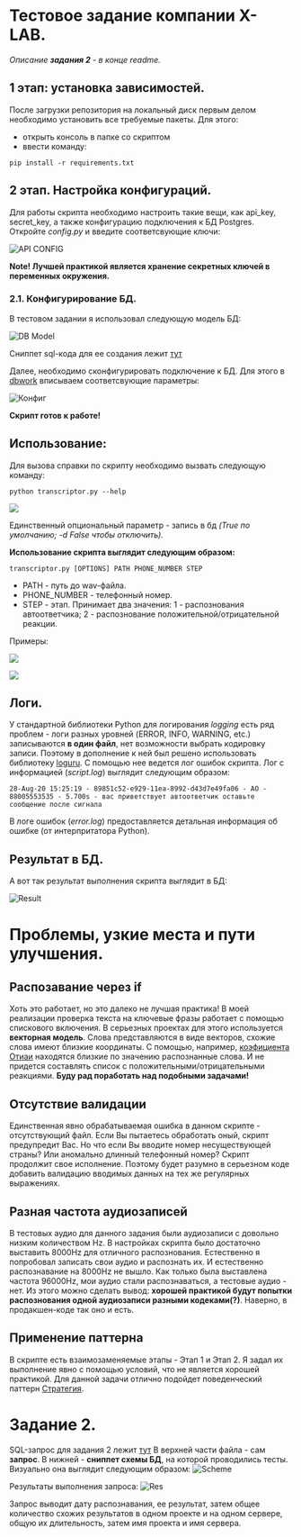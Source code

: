 
# Тестовое задание компании X-LAB. 

*Описание **задания 2** - в конце readme.*

## 1 этап: установка зависимостей.
После загрузки репозитория на локальный диск первым делом необходимо установить все требуемые пакеты. Для этого: 
* открыть консоль в папке со скриптом
* ввести команду: 

```
pip install -r requirements.txt
```
## 2 этап.  Настройка конфигураций. 
Для работы скрипта необходимо настроить такие вещи, как api_key, secret_key, а также конфигурацию подключения к БД Postgres. 
Откройте *config.py* и введите соответсвующие ключи: 

![API CONFIG](https://raw.githubusercontent.com/Malomalsky/Patterns/master/locallibrary/code.png)

**Note! Лучшей практикой является хранение секретных ключей в переменных окружения.**

### 2.1. Конфигурирование БД. 
В тестовом задании я использовал следующую модель БД: 

![DB Model](https://raw.githubusercontent.com/Malomalsky/Patterns/master/locallibrary/db.PNG)

Сниппет sql-кода для ее создания лежит [тут](https://github.com/Malomalsky/wav_transcripter/blob/master/sql/create_table.sql)

Далее, необходимо сконфигурировать подключение к БД. Для этого в [dbwork](https://github.com/Malomalsky/wav_transcripter/blob/master/dbwork.py) вписываем соответсвующие параметры: 

![Конфиг](https://raw.githubusercontent.com/Malomalsky/Patterns/master/locallibrary/code1.png)

**Скрипт готов к работе!**

## Использование: 
Для вызова справки по скрипту необходимо вызвать следующую команду: 
```
python transcriptor.py --help
```

![](https://raw.githubusercontent.com/Malomalsky/Patterns/master/locallibrary/cli.PNG)

Единственный опциональный параметр - запись в бд *(True по умолчанию; -d False чтобы отключить).* 

**Использование скрипта выглядит следующим образом:** 
```
transcriptor.py [OPTIONS] PATH PHONE_NUMBER STEP
```
* PATH - путь до wav-файла. 
* PHONE_NUMBER - телефонный номер. 
* STEP - этап. Принимает два значения: 1 - распознования автоответчика; 2 - распознование положительной/отрицательной реакции. 

Примеры: 

![](https://raw.githubusercontent.com/Malomalsky/Patterns/master/locallibrary/%D0%BF%D1%80%D0%B8%D0%BC%D0%B5%D1%801.PNG)

![](https://raw.githubusercontent.com/Malomalsky/Patterns/master/locallibrary/%D0%BF%D1%80%D0%B8%D0%BC%D0%B5%D1%802.PNG)

## Логи. 
У стандартной библиотеки Python для логирования *logging* есть ряд проблем - логи разных уровней (ERROR, INFO, WARNING, etc.) записываются **в один файл**, нет возможности выбрать кодировку записи. Поэтому в дополнение к ней был решено использовать библиотеку [loguru](https://github.com/Delgan/loguru). С помощью нее ведется лог ошибок скрипта. 
Лог с информацией (*script.log*) выглядит следующим образом: 
```
28-Aug-20 15:25:19 - 89851c52-e929-11ea-8992-d43d7e49fa06 - АО - 88005553535 - 5.700s - вас приветствует автоответчик оставьте сообщение после сигнала
```
В логе ошибок (*error.log*) предоставляется детальная информация об ошибке (от интерпритатора Python). 

## Результат в БД. 
А вот так результат выполнения скрипта выглядит в БД: 

![Result](https://raw.githubusercontent.com/Malomalsky/Patterns/master/locallibrary/dbb.PNG)


# Проблемы, узкие места и пути улучшения. 
## Распозавание через if
Хоть это работает, но это далеко не лучшая практика! В моей реализации проверка текста на ключевые фразы работает с помощью спискового включения. В серьезных проектах для этого используется **векторная модель**. Слова представляются в виде векторов, схожие слова имеют близкие координаты. С помощью, например, [коэфициента Отиаи](https://ru.wikipedia.org/wiki/%D0%9A%D0%BE%D1%8D%D1%84%D1%84%D0%B8%D1%86%D0%B8%D0%B5%D0%BD%D1%82_%D0%9E%D1%82%D0%B8%D0%B0%D0%B8) находятся близкие по значению распознанные слова. И не придется составлять список с положительными/отрицательными реакциями.
**Буду рад поработать над подобными задачами!**

## Отсутствие валидации
Единственная явно обрабатываемая ошибка в данном скрипте - отсутствующий файл. Если Вы пытаетесь обработать оный, скрипт предупредит Вас. 
Но что если Вы вводите номер несуществующей страны? Или аномально длинный телефонный номер? Скрипт продолжит свое исполнение. Поэтому будет разумно в серьезном коде добавить валидацию вводимых данных на тех же регулярных выражениях. 

## Разная частота аудиозаписей
В тестовых аудио для данного задания были аудиозаписи с довольно низким количеством Hz. В настройках скрипта было достаточно выставить 8000Hz для отличного распознования. Естественно я попробовал записать свои аудио и распознать их. И естественно распознавание на 8000Hz не вышло. Как только была выставлена частота 96000Hz, мои аудио стали распознаваться, а тестовые аудио - нет. Из этого можно сделать вывод: 
**хорошей практикой будут попытки распознования одной аудиозаписи разными кодеками(?)**. Наверно, в продакшен-коде так оно и есть. 

## Применение паттерна
В скрипте есть взаимозаменяемые этапы - Этап 1 и Этап 2. Я задал их выполнение явно с помощью условий, что не является хорошей практикой. Для данной задачи отлично подойдет поведенческий паттерн [Стратегия](https://refactoring.guru/ru/design-patterns/strategy). 

# Задание 2. 
SQL-запрос для задания 2 лежит [тут](https://github.com/Malomalsky/wav_transcripter/blob/master/sql/zadanie2.sql)
В верхней части файла - сам **запрос**. В нижней - **сниппет схемы БД**, на которой проводились тесты. Визуально она выглядит следующим образом: 
![Scheme](https://raw.githubusercontent.com/Malomalsky/Patterns/master/locallibrary/dbbb.PNG)

Результаты выполнения запроса: 
![Res](https://raw.githubusercontent.com/Malomalsky/Patterns/master/locallibrary/photo_2020-08-28_22-14-27.jpg)

Запрос выводит дату распознавания, ее результат, затем общее количество схожих результатов в одном проекте и на одном сервере, общую их длительность, затем имя проекта и имя сервера. 




